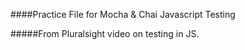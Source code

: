 ####Practice File for Mocha & Chai Javascript Testing

#####From Pluralsight video on testing in JS.
